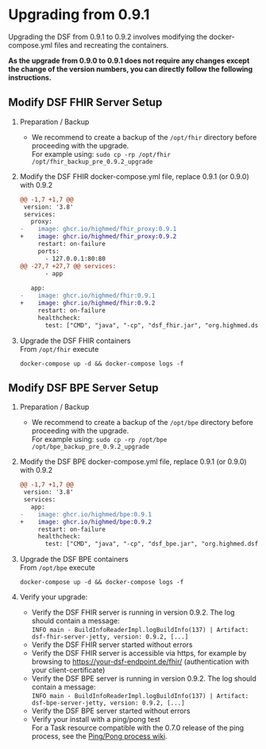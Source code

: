 # Upgrading from 0.9.1
Upgrading the DSF from 0.9.1 to 0.9.2 involves modifying the docker-compose.yml files and recreating the containers.

**As the upgrade from 0.9.0 to 0.9.1 does not require any changes except the change of the version numbers, you can directly follow the following instructions.**

## Modify DSF FHIR Server Setup
1. Preparation / Backup
    * We recommend to create a backup of the `/opt/fhir` directory before proceeding with the upgrade.  
    For example using: `sudo cp -rp /opt/fhir /opt/fhir_backup_pre_0.9.2_upgrade`

1. Modify the DSF FHIR docker-compose.yml file, replace 0.9.1 (or 0.9.0) with 0.9.2
    ```diff
    @@ -1,7 +1,7 @@
     version: '3.8'
     services:
       proxy:
    -    image: ghcr.io/highmed/fhir_proxy:0.9.1
    +    image: ghcr.io/highmed/fhir_proxy:0.9.2
         restart: on-failure
         ports:
           - 127.0.0.1:80:80
    @@ -27,7 +27,7 @@ services:
           - app
     
       app:
    -    image: ghcr.io/highmed/fhir:0.9.1
    +    image: ghcr.io/highmed/fhir:0.9.2
         restart: on-failure
         healthcheck:
           test: ["CMD", "java", "-cp", "dsf_fhir.jar", "org.highmed.dsf.fhir.StatusClient"]
    ```

1. Upgrade the DSF FHIR containers  
    From `/opt/fhir` execute  
    ```
    docker-compose up -d && docker-compose logs -f
    ```

## Modify DSF BPE Server Setup
1. Preparation / Backup
    * We recommend to create a backup of the `/opt/bpe` directory before proceeding with the upgrade.  
    For example using: `sudo cp -rp /opt/bpe /opt/bpe_backup_pre_0.9.2_upgrade`

1. Modify the DSF BPE docker-compose.yml file, replace 0.9.1 (or 0.9.0) with 0.9.2
    ```diff
    @@ -1,7 +1,7 @@
     version: '3.8'
     services:
       app:
    -    image: ghcr.io/highmed/bpe:0.9.1
    +    image: ghcr.io/highmed/bpe:0.9.2
         restart: on-failure
         healthcheck:
           test: ["CMD", "java", "-cp", "dsf_bpe.jar", "org.highmed.dsf.bpe.StatusClient"]
    ```

1. Upgrade the DSF BPE containers  
    From `/opt/bpe` execute  
    ```
    docker-compose up -d && docker-compose logs -f
    ```

1. Verify your upgrade:
    * Verify the DSF FHIR server is running in version 0.9.2. The log should contain a message:  
        `INFO main - BuildInfoReaderImpl.logBuildInfo(137) | Artifact: dsf-fhir-server-jetty, version: 0.9.2, [...]`
    * Verify the DSF FHIR server started without errors
    * Verify the DSF FHIR server is accessible via https, for example by browsing to https://your-dsf-endpoint.de/fhir/ (authentication with your client-certificate)
    * Verify the DSF BPE server is running in version 0.9.2. The log should contain a message:  
        `INFO main - BuildInfoReaderImpl.logBuildInfo(137) | Artifact: dsf-bpe-server-jetty, version: 0.9.2, [...]`
    * Verify the DSF BPE server started without errors
    * Verify your install with a ping/pong test  
        For a Task resource compatible with the 0.7.0 release of the ping process, see the [Ping/Pong process wiki](https://github.com/highmed/highmed-processes/wiki/Process-Ping-Start-v0.7.0).  